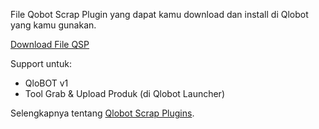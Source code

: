 File Qobot Scrap Plugin yang dapat kamu download dan install di Qlobot yang kamu gunakan.

[Download File QSP](https://github.com/qlobot/qlobot-scrap-plugins/blob/main/index-files.md)

Support untuk:
- QloBOT v1
- Tool Grab & Upload Produk (di Qlobot Launcher)

Selengkapnya tentang [Qlobot Scrap Plugins](https://help.qlobot.com/article/1946/).